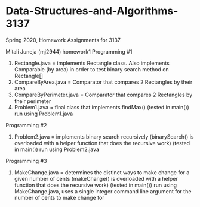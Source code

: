 # Data-Structures-and-Algorithms-3137
Spring 2020, Homework Assignments for 3137

Mitali Juneja (mj2944) homework1
Programming #1
1. Rectangle.java = implements Rectangle class. Also implements Comparable (by area) in order to test binary search method on Rectangle[]
2. CompareByArea.java = Comparator that compares 2 Rectangles by their area
3. CompareByPerimeter.java = Comparator that compares 2 Rectangles by their perimeter
4. Problem1.java = final class that implements findMax() (tested in main())
run using Problem1.java

Programming #2 
1. Problem2.java = implements binary search recursively (binarySearch() is overloaded with a helper function that does the recursive work) (tested in main())
run using Problem2.java

Programming #3
1. MakeChange.java = determines the distinct ways to make change for a given number of cents (makeChange() is overloaded with a helper function that does the recursive work) (tested in main())
run using MakeChange.java, uses a single integer command line argument for the number of cents to make change for
